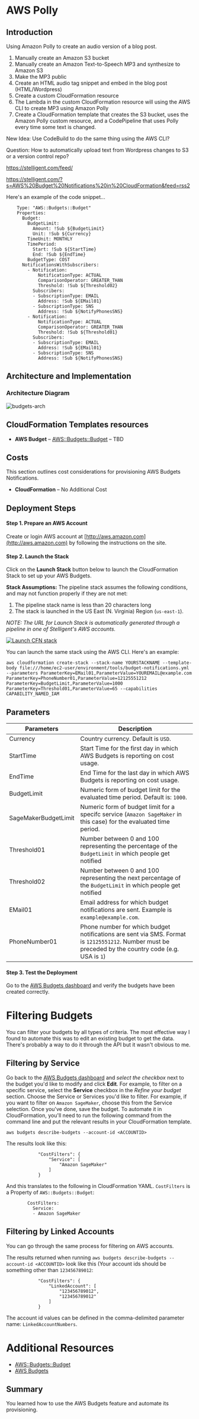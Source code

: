 # AWS Polly
## Introduction

Using Amazon Polly to create an audio version of a blog post.

1. Manually create an Amazon S3 bucket
1. Manually create an Amazon Text-to-Speech MP3 and synthesize to Amazon S3
1. Make the MP3 public
1. Create an HTML audio tag snippet and embed in the blog post (HTML/Wordpress)
1. Create a custom CloudFormation resource
1. The Lambda in the custom CloudFormation resource will using the AWS CLI to create MP3 using Amazon Polly
1. Create a CloudFormation template that creates the S3 bucket, uses the Amazon Polly custom resource, and a CodePipeline that uses Polly every time some text is changed. 

New Idea: Use CodeBuild to do the same thing using the AWS CLI?

Question: How to automatically upload text from Wordpress changes to S3 or a version control repo?

https://stelligent.com/feed/

https://stelligent.com/?s=AWS%20Budget%20Notifications%20in%20CloudFormation&feed=rss2

Here's an example of the code snippet...

```  TotalMonthlyBudget:
    Type: "AWS::Budgets::Budget"
    Properties:
      Budget:
        BudgetLimit:
          Amount: !Sub ${BudgetLimit}
          Unit: !Sub ${Currency}
        TimeUnit: MONTHLY
        TimePeriod:
          Start: !Sub ${StartTime}
          End: !Sub ${EndTime}
        BudgetType: COST
      NotificationsWithSubscribers:
        - Notification:
            NotificationType: ACTUAL
            ComparisonOperator: GREATER_THAN
            Threshold: !Sub ${Threshold02}
          Subscribers:
          - SubscriptionType: EMAIL
            Address: !Sub ${EMail01}
          - SubscriptionType: SNS
            Address: !Sub ${NotifyPhonesSNS}
        - Notification:
            NotificationType: ACTUAL
            ComparisonOperator: GREATER_THAN
            Threshold: !Sub ${Threshold01}
          Subscribers:
          - SubscriptionType: EMAIL
            Address: !Sub ${EMail01}
          - SubscriptionType: SNS
            Address: !Sub ${NotifyPhonesSNS}
```

## Architecture and Implementation
###  Architecture Diagram
![budgets-arch](docs/budgets-arch.png)

## CloudFormation Templates resources
  - **AWS Budget** – [AWS::Budgets::Budget](https://docs.aws.amazon.com/AWSCloudFormation/latest/UserGuide/aws-resource-budgets-budget.html) – TBD

## Costs
This section outlines cost considerations for provisioning AWS Budgets Notifications. 
- **CloudFormation** – No Additional Cost

## Deployment Steps
####  Step 1. Prepare an AWS Account
Create or login AWS account at [http://aws.amazon.com](http://aws.amazon.com) by following the instructions on the site.

####  Step 2. Launch the Stack
Click on the **Launch Stack** button below to launch the CloudFormation Stack to set up your AWS Budgets. 

**Stack Assumptions:** The pipeline stack assumes the following conditions, and may not function properly if they are not met:
1. The pipeline stack name is less than 20 characters long
2. The stack is launched in the US East (N. Virginia) Region (`us-east-1`).

*NOTE: The URL for Launch Stack is automatically generated through a pipeline in one of Stelligent's AWS accounts.*

[![Launch CFN stack](https://s3.amazonaws.com/cloudformation-examples/cloudformation-launch-stack.png)](https://console.aws.amazon.com/cloudformation/home?region=us-east-1#cstack=sn~sagemaker-stack|turl~https://s3.amazonaws.com/sagemaker-pipeline-src/CodePipeline/pipeline.yaml)

You can launch the same stack using the AWS CLI. Here's an example:

`aws cloudformation create-stack --stack-name YOURSTACKNAME --template-body file:///home/ec2-user/environment/tools/budget-notifications.yml --parameters ParameterKey=EMail01,ParameterValue=YOUREMAIL@example.com ParameterKey=PhoneNumber01,ParameterValue=12125551212 ParameterKey=BudgetLimit,ParameterValue=1000 ParameterKey=Threshold01,ParameterValue=65 --capabilities CAPABILITY_NAMED_IAM`

## Parameters
Parameters | Description
---------- | -----------
Currency | Country currency. Default is `USD`.
StartTime | Start Time for the first day in which AWS Budgets is reporting on cost usage.
EndTime | End Time for the last day in which AWS Budgets is reporting on cost usage.
BudgetLimit | Numeric form of budget limit for the evaluated time period. Default is: `1000`. 
SageMakerBudgetLimit | Numeric form of budget limit for a specifc service (`Amazon SageMaker` in this case) for the evaluated time period.
Threshold01 | Number between 0 and 100 representing the percentage of the `BudgetLimit` in which people get notified
Threshold02 | Number between 0 and 100 representing the next percentage of the `BudgetLimit` in which people get notified
EMail01 | Email address for which budget notifications are sent. Example is `example@example.com`.
PhoneNumber01 | Phone number for which budget notifications are sent via SMS. Format is `12125551212`. Number must be preceded by the country code (e.g. USA is `1`)

####  Step 3. Test the Deployment
Go to the [AWS Budgets dashboard](https://console.aws.amazon.com/billing/home?#/budgets) and verify the budgets have been created correctly.

#  Filtering Budgets 
You can filter your budgets by all types of criteria. The most effective way I found to automate this was to edit an existing budget to get the data. There's probably a way to do it through the API but it wasn't obvious to me. 


## Filtering by Service

Go back to the [AWS Budgets dashboard](https://console.aws.amazon.com/billing/home?#/budgets) and *select the checkbox* next to the budget you'd like to modify and click **Edit**. For example, to filter on a specific service, select the **Service** checkbox in the *Refine your budget* section. Choose the Service or Services you'd like to filter. For example, if you want to filter on `Amazon SageMaker`, choose this from the Service selection. Once you've done, save the budget. To automate it in CloudFormation, you'll need to run the following command from the command line and put the relevant results in your CloudFormation template. 


`aws budgets describe-budgets --account-id <ACCOUNTID>`

The results look like this: 

```
            "CostFilters": {
                "Service": [
                    "Amazon SageMaker"
                ]
            }
```

And this translates to the following in CloudFormation YAML. `CostFilters` is a Property of `AWS::Budgets::Budget`:
```
        CostFilters:
          Service:
          - Amazon SageMaker
```


##  Filtering by Linked Accounts

You can go through the same process for filtering on AWS accounts. 

The results returned when running `aws budgets describe-budgets --account-id <ACCOUNTID>` look like this (Your account ids should be something other than `123456789012`:


```
            "CostFilters": {
                "LinkedAccount": [
                    "123456789012", 
                    "123456789012"
                ]
            }
```

The account id values can be defined in the comma-delimited parameter name: `LinkedAccountNumbers`.

# Additional Resources
* [AWS::Budgets::Budget](https://docs.aws.amazon.com/AWSCloudFormation/latest/UserGuide/aws-resource-budgets-budget.html)
* [AWS Budgets](https://aws.amazon.com/aws-cost-management/aws-budgets/)

## Summary
You learned how to use the AWS Budgets feature and automate its provisioning.